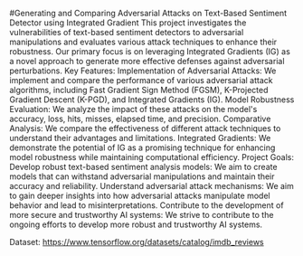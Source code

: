#Generating and Comparing Adversarial Attacks on Text-Based Sentiment Detector using Integrated Gradient
This project investigates the vulnerabilities of text-based sentiment detectors to adversarial manipulations and evaluates various attack techniques to enhance their robustness. Our primary focus is on leveraging Integrated Gradients (IG) as a novel approach to generate more effective defenses against adversarial perturbations.
Key Features:
Implementation of Adversarial Attacks: We implement and compare the performance of various adversarial attack algorithms, including Fast Gradient Sign Method (FGSM), K-Projected Gradient Descent (K-PGD), and Integrated Gradients (IG).
Model Robustness Evaluation: We analyze the impact of these attacks on the model's accuracy, loss, hits, misses, elapsed time, and precision.
Comparative Analysis: We compare the effectiveness of different attack techniques to understand their advantages and limitations.
Integrated Gradients: We demonstrate the potential of IG as a promising technique for enhancing model robustness while maintaining computational efficiency.
Project Goals:
Develop robust text-based sentiment analysis models: We aim to create models that can withstand adversarial manipulations and maintain their accuracy and reliability.
Understand adversarial attack mechanisms: We aim to gain deeper insights into how adversarial attacks manipulate model behavior and lead to misinterpretations.
Contribute to the development of more secure and trustworthy AI systems: We strive to contribute to the ongoing efforts to develop more robust and trustworthy AI systems.

Dataset: https://www.tensorflow.org/datasets/catalog/imdb_reviews
